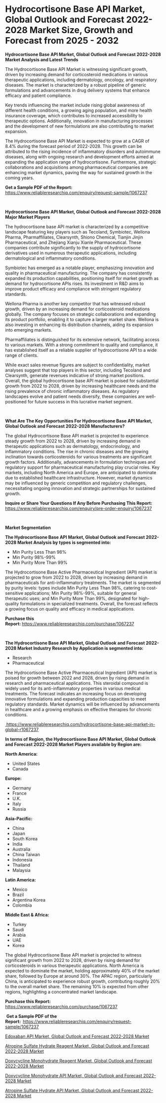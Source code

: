<p><h1>Hydrocortisone Base API Market, Global Outlook and Forecast 2022-2028 Market Size, Growth and Forecast from 2025 - 2032</h1></p><p><strong>Hydrocortisone Base API Market, Global Outlook and Forecast 2022-2028 Market Analysis and Latest Trends</strong></p>
<p><p>The Hydrocortisone Base API Market is witnessing significant growth, driven by increasing demand for corticosteroid medications in various therapeutic applications, including dermatology, oncology, and respiratory diseases. The market is characterized by a robust pipeline of generic formulations and advancements in drug delivery systems that enhance efficacy and patient compliance. </p><p>Key trends influencing the market include rising global awareness of different health conditions, a growing aging population, and more health insurance coverage, which contributes to increased accessibility to therapeutic options. Additionally, innovation in manufacturing processes and the development of new formulations are also contributing to market expansion.</p><p>The Hydrocortisone Base API Market is expected to grow at a CAGR of 8.4% during the forecast period of 2022-2028. This growth can be attributed to the rising incidence of inflammatory disorders and autoimmune diseases, along with ongoing research and development efforts aimed at expanding the application range of hydrocortisone. Furthermore, strategic collaborations and acquisitions among pharmaceutical companies are enhancing market dynamics, paving the way for sustained growth in the coming years.</p></p>
<p><strong>Get a Sample PDF of the Report:&nbsp;</strong> <a href="https://www.reliableresearchiq.com/enquiry/request-sample/1067237?utm_campaign=1140&utm_medium=2&utm_source=Github&utm_content=ia&utm_term=21032025&utm_id=hydrocortisone-base-api-market-global-outlook-and-forecast-2022-2028">https://www.reliableresearchiq.com/enquiry/request-sample/1067237</a></p>
<p>&nbsp;</p>
<p><strong>Hydrocortisone Base API Market, Global Outlook and Forecast 2022-2028 Major Market Players</strong></p>
<p><p>The hydrocortisone base API market is characterized by a competitive landscape featuring key players such as Tecoland, Symbiotec, Wellona Pharma, Pharmaffiliates, Clearsynth, Shiono Chemical, Tianjin Jinjin Pharmaceutical, and Zhejiang Xianju Xianle Pharmaceutical. These companies contribute significantly to the supply of hydrocortisone derivatives used in numerous therapeutic applications, including dermatological and inflammatory conditions.</p><p>Symbiotec has emerged as a notable player, emphasizing innovation and quality in pharmaceutical manufacturing. The company has consistently expanded its production capabilities, positioning itself for market growth as demand for hydrocortisone APIs rises. Its investment in R&D aims to improve product efficacy and compliance with stringent regulatory standards.</p><p>Wellona Pharma is another key competitor that has witnessed robust growth, driven by an increasing demand for corticosteroid medications globally. The company focuses on strategic collaborations and expanding its product portfolio, enabling it to capture a larger market share. Wellona is also investing in enhancing its distribution channels, aiding its expansion into emerging markets.</p><p>Pharmaffiliates is distinguished for its extensive network, facilitating access to various markets. With a strong commitment to quality and compliance, it has established itself as a reliable supplier of hydrocortisone API to a wide range of clients.</p><p>While exact sales revenue figures are subject to confidentiality, market analyses suggest that top players in this sector, including Tecoland and Clearsynth, generate revenues indicative of strong market positions. Overall, the global hydrocortisone base API market is poised for substantial growth from 2022 to 2028, driven by increasing healthcare needs and the rising prevalence of chronic inflammatory diseases. As regulatory landscapes evolve and patient needs diversify, these companies are well-positioned for future success in this lucrative market segment.</p></p>
<p>&nbsp;</p>
<p><strong>What Are The Key Opportunities For Hydrocortisone Base API Market, Global Outlook and Forecast 2022-2028 Manufacturers?</strong></p>
<p><p>The global Hydrocortisone Base API market is projected to experience steady growth from 2022 to 2028, driven by increasing demand in therapeutic applications such as dermatology, endocrinology, and inflammatory conditions. The rise in chronic diseases and the growing inclination towards corticosteroids for various treatments are significant growth factors. Additionally, advancements in formulation techniques and regulatory support for pharmaceutical manufacturing play crucial roles. Key markets, including North America and Europe, are anticipated to dominate due to established healthcare infrastructure. However, market dynamics may be influenced by generic competition and regulatory challenges, necessitating ongoing innovation and strategic partnerships for sustained growth.</p></p>
<p><strong>Inquire or Share Your Questions If Any Before Purchasing This Report:</strong> <a href="https://www.reliableresearchiq.com/enquiry/pre-order-enquiry/1067237?utm_campaign=1140&utm_medium=2&utm_source=Github&utm_content=ia&utm_term=21032025&utm_id=hydrocortisone-base-api-market-global-outlook-and-forecast-2022-2028">https://www.reliableresearchiq.com/enquiry/pre-order-enquiry/1067237</a></p>
<p>&nbsp;</p>
<p><strong>Market Segmentation</strong></p>
<p><strong>The Hydrocortisone Base API Market, Global Outlook and Forecast 2022-2028 Market Analysis by types is segmented into:</strong></p>
<p><ul><li>Min Purity Less Than 98%</li><li>Min Purity 98%-99%</li><li>Min Purity More Than 99%</li></ul></p>
<p><p>The Hydrocortisone Base Active Pharmaceutical Ingredient (API) market is projected to grow from 2022 to 2028, driven by increasing demand in pharmaceuticals for anti-inflammatory treatments. The market is segmented by purity levels: types include Min Purity Less Than 98%, catering to cost-sensitive applications; Min Purity 98%-99%, suitable for general therapeutic uses; and Min Purity More Than 99%, designated for high-quality formulations in specialized treatments. Overall, the forecast reflects a growing focus on quality and efficacy in medical applications.</p></p>
<p><strong>Purchase this Report:&nbsp;</strong><a href="https://www.reliableresearchiq.com/purchase/1067237?utm_campaign=1140&utm_medium=2&utm_source=Github&utm_content=ia&utm_term=21032025&utm_id=hydrocortisone-base-api-market-global-outlook-and-forecast-2022-2028">https://www.reliableresearchiq.com/purchase/1067237</a></p>
<p>&nbsp;</p>
<p><strong>The Hydrocortisone Base API Market, Global Outlook and Forecast 2022-2028 Market Industry Research by Application is segmented into:</strong></p>
<p><ul><li>Research</li><li>Pharmaceutical</li></ul></p>
<p><p>The Hydrocortisone Base Active Pharmaceutical Ingredient (API) market is poised for growth between 2022 and 2028, driven by rising demand in research and pharmaceutical applications. This steroidal compound is widely used for its anti-inflammatory properties in various medical treatments. The forecast indicates an increasing focus on developing innovative formulations and expanding production capacities to meet regulatory standards. Market dynamics will be influenced by advancements in healthcare and a growing emphasis on effective therapies for chronic conditions.</p></p>
<p><a href="https://www.reliableresearchiq.com/hydrocortisone-base-api-market-in-global-r1067237?utm_campaign=1140&utm_medium=2&utm_source=Github&utm_content=ia&utm_term=21032025&utm_id=hydrocortisone-base-api-market-global-outlook-and-forecast-2022-2028">&nbsp;https://www.reliableresearchiq.com/hydrocortisone-base-api-market-in-global-r1067237</a></p>
<p><strong>In terms of Region, the Hydrocortisone Base API Market, Global Outlook and Forecast 2022-2028 Market Players available by Region are:</strong></p>
<p>
    <p> <strong> North America: </strong>
        <ul>
            <li>United States</li>
            <li>Canada</li>
        </ul>
        </p> 
    <p> <strong> Europe: </strong>
        <ul>
            <li>Germany</li>
            <li>France</li>
            <li>U.K.</li>
            <li>Italy</li>
            <li>Russia</li>
        </ul>
        </p> 
    <p> <strong> Asia-Pacific: </strong>
        <ul>
            <li>China</li>
            <li>Japan</li>
            <li>South Korea</li>
            <li>India</li>
            <li>Australia</li>
            <li>China Taiwan</li>
            <li>Indonesia</li>
            <li>Thailand</li>
            <li>Malaysia</li>
        </ul>
        </p> 
    <p> <strong> Latin America: </strong>
        <ul>
            <li>Mexico</li>
            <li>Brazil</li>
            <li>Argentina Korea</li>
            <li>Colombia</li>
        </ul>
        </p> 
    <p> <strong> Middle East & Africa: </strong>
        <ul>
            <li>Turkey</li>
            <li>Saudi</li>
            <li>Arabia</li>
            <li>UAE</li>
            <li>Korea</li>
        </ul>
    </p>
    </p>
<p><p>The global Hydrocortisone Base API market is projected to witness significant growth from 2022 to 2028, driven by rising demand for corticosteroids in various therapeutic applications. North America is expected to dominate the market, holding approximately 40% of the market share, followed by Europe at around 30%. The APAC region, particularly China, is anticipated to experience robust growth, contributing roughly 20% to the overall market share. The remaining 10% is expected from other regions, highlighting a concentrated market landscape.</p></p>
<p><strong>Purchase this Report: </strong><a href="https://www.reliableresearchiq.com/purchase/1067237?utm_campaign=1140&utm_medium=2&utm_source=Github&utm_content=ia&utm_term=21032025&utm_id=hydrocortisone-base-api-market-global-outlook-and-forecast-2022-2028">https://www.reliableresearchiq.com/purchase/1067237</a></p>
<p>&nbsp;<strong>Get a Sample PDF of the Report:&nbsp;&nbsp;</strong><a href="https://www.reliableresearchiq.com/enquiry/request-sample/1067237?utm_campaign=1140&utm_medium=2&utm_source=Github&utm_content=ia&utm_term=21032025&utm_id=hydrocortisone-base-api-market-global-outlook-and-forecast-2022-2028">https://www.reliableresearchiq.com/enquiry/request-sample/1067237</a></p>
<p><strong></strong></p>
<p><p><a href="https://github.com/spehnluenaru/Market-Research-Report-List-1/blob/main/edoxaban-api-market-global-outlook-and-forecast-2022-2028-market.md?utm_campaign=1140&utm_medium=2&utm_source=Github&utm_content=ia&utm_term=21032025&utm_id=hydrocortisone-base-api-market-global-outlook-and-forecast-2022-2028">Edoxaban API Market, Global Outlook and Forecast 2022-2028 Market</a></p><p><a href="https://github.com/kluviabolofo/Market-Research-Report-List-1/blob/main/atropine-sulfate-hydrate-reagent-market-global-outlook-and-forecast-2022-2028-market.md?utm_campaign=1140&utm_medium=2&utm_source=Github&utm_content=ia&utm_term=21032025&utm_id=hydrocortisone-base-api-market-global-outlook-and-forecast-2022-2028">Atropine Sulfate Hydrate Reagent Market, Global Outlook and Forecast 2022-2028 Market</a></p><p><a href="https://github.com/toghojbeinta/Market-Research-Report-List-1/blob/main/doxycycline-monohydrate-reagent-market-global-outlook-and-forecast-2022-2028-market.md?utm_campaign=1140&utm_medium=2&utm_source=Github&utm_content=ia&utm_term=21032025&utm_id=hydrocortisone-base-api-market-global-outlook-and-forecast-2022-2028">Doxycycline Monohydrate Reagent Market, Global Outlook and Forecast 2022-2028 Market</a></p><p><a href="https://github.com/jaspartatin/Market-Research-Report-List-1/blob/main/doxycycline-monohydrate-api-market-global-outlook-and-forecast-2022-2028-market.md?utm_campaign=1140&utm_medium=2&utm_source=Github&utm_content=ia&utm_term=21032025&utm_id=hydrocortisone-base-api-market-global-outlook-and-forecast-2022-2028">Doxycycline Monohydrate API Market, Global Outlook and Forecast 2022-2028 Market</a></p><p><a href="https://github.com/alefermeivys/Market-Research-Report-List-1/blob/main/atropine-sulfate-hydrate-api-market-global-outlook-and-forecast-2022-2028-market.md?utm_campaign=1140&utm_medium=2&utm_source=Github&utm_content=ia&utm_term=21032025&utm_id=hydrocortisone-base-api-market-global-outlook-and-forecast-2022-2028">Atropine Sulfate Hydrate API Market, Global Outlook and Forecast 2022-2028 Market</a></p></p>